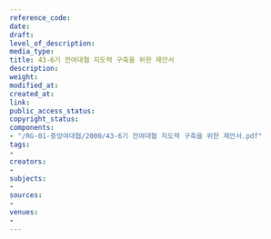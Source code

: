 ```yaml
---
reference_code: 
date: 
draft: 
level_of_description: 
media_type: 
title: 43-6기 전여대협 지도력 구축을 위한 제안서
description: 
weight: 
modified_at: 
created_at: 
link: 
public_access_status: 
copyright_status: 
components:
- "/RG-01-중앙여대협/2000/43-6기 전여대협 지도력 구축을 위한 제안서.pdf"
tags:
- 
creators:
- 
subjects:
- 
sources:
- 
venues:
- 
---
```

